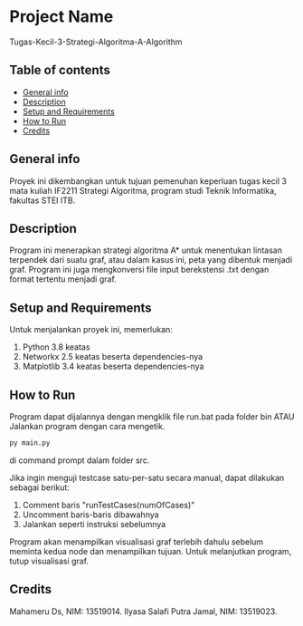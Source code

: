 # Project Name

Tugas-Kecil-3-Strategi-Algoritma-A-Algorithm

## Table of contents

- [General info](#general-info)
- [Description](#description)
- [Setup and Requirements](#setup-and-requirements)
- [How to Run](#how-to-run)
- [Credits](#credits)

## General info

Proyek ini dikembangkan untuk tujuan pemenuhan keperluan tugas kecil 3 mata kuliah IF2211 Strategi Algoritma, program studi Teknik Informatika, fakultas STEI ITB.

## Description

Program ini menerapkan strategi algoritma A\* untuk menentukan lintasan terpendek dari suatu graf, atau dalam kasus ini, peta yang dibentuk menjadi graf.
Program ini juga mengkonversi file input berekstensi .txt dengan format tertentu menjadi graf.

## Setup and Requirements

Untuk menjalankan proyek ini, memerlukan:
1. Python 3.8 keatas
2. Networkx 2.5 keatas beserta dependencies-nya
3. Matplotlib 3.4 keatas beserta dependencies-nya

## How to Run

Program dapat dijalannya dengan mengklik file run.bat pada folder bin
ATAU
Jalankan program dengan cara mengetik.
```bash
py main.py
```
di command prompt dalam folder src.

Jika ingin menguji testcase satu-per-satu secara manual, dapat dilakukan sebagai berikut:
1. Comment baris "runTestCases(numOfCases)"
2. Uncomment baris-baris dibawahnya
3. Jalankan seperti instruksi sebelumnya

Program akan menampilkan visualisasi graf terlebih dahulu sebelum meminta kedua node dan menampilkan tujuan. Untuk melanjutkan program, tutup visualisasi graf.

## Credits

Mahameru Ds, NIM: 13519014.
Ilyasa Salafi Putra Jamal, NIM: 13519023.
